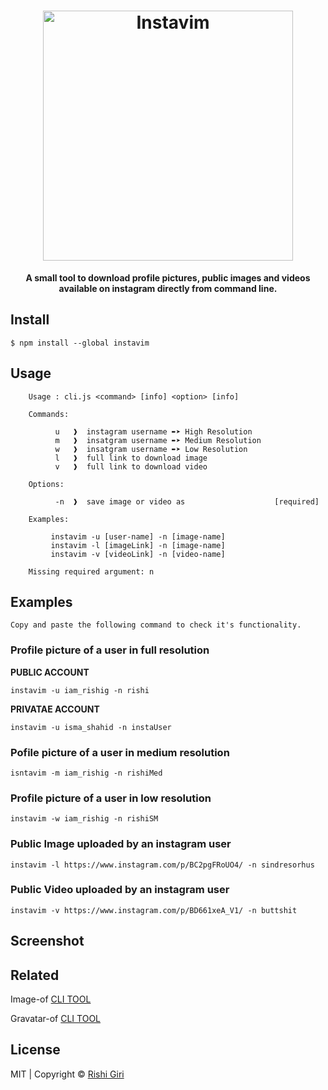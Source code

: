 <h1 align="center">
  <a href="https://www.npmjs.com/package/instavim"><img src="http://rishigiri.com/github/instavim.png" alt="Instavim" width="400"></a>
  <br>
</h1>

<p align="center"><b>A small tool to download profile pictures, public images and videos available on instagram directly from command line.</b></p>


## Install

```
$ npm install --global instavim
```

## Usage

```
    Usage : cli.js <command> [info] <option> [info]           

    Commands:

          u   ❱  instagram username ➨➤ High Resolution
          m   ❱  insatgram username ➨➤ Medium Resolution
          w   ❱  insatgram username ➨➤ Low Resolution
          l   ❱  full link to download image
          v   ❱  full link to download video

    Options:

          -n  ❱  save image or video as                    [required]

    Examples:

         instavim -u [user-name] -n [image-name]
         instavim -l [imageLink] -n [image-name]
         instavim -v [videoLink] -n [video-name]

    Missing required argument: n

```
## Examples
```
Copy and paste the following command to check it's functionality.
```

### Profile picture of a user in full resolution

__PUBLIC ACCOUNT__

```
instavim -u iam_rishig -n rishi
```
__PRIVATAE ACCOUNT__

```
instavim -u isma_shahid -n instaUser
```
### Pofile picture of a user in medium resolution
```
isntavim -m iam_rishig -n rishiMed
```

### Profile picture of a user in low resolution
```
instavim -w iam_rishig -n rishiSM
```

### Public Image uploaded by an instagram user
```
instavim -l https://www.instagram.com/p/BC2pgFRoUO4/ -n sindresorhus
```

### Public Video uploaded by an instagram user
```
instavim -v https://www.instagram.com/p/BD661xeA_V1/ -n buttshit
```

## Screenshot


## Related

Image-of    [ CLI TOOL ](https://github.com/CodeDotJS/image-of)

Gravatar-of [ CLI TOOL ](https://github.com/CodeDotJS/gravatar-of)

## License

MIT | Copyright &copy; [Rishi Giri](http://rishigiri.com)
